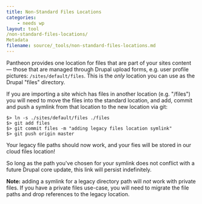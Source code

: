 ```yaml
---
title: Non-Standard Files Locations
categories:
    - needs wp
layout: tool
/non-standard-files-locations/
Metadata
filename: source/_tools/non-standard-files-locations.md
---
```


Pantheon provides one location for files that are part of your sites content — those that are managed through Drupal upload forms, e.g. user profile pictures: `/sites/default/files`. This is the _only_ location you can use as the Drupal "files" directory.

If you are importing a site which has files in another location (e.g. "/files") you will need to move the files into the standard location, and add, commit and push a symlink from that location to the new location via git:

    $> ln -s ./sites/default/files ./files
    $> git add files
    $> git commit files -m "adding legacy files location symlink"
    $> git push origin master

Your legacy file paths should now work, and your fies will be stored in our cloud files location!

So long as the path you've chosen for your symlink does not conflict with a future Drupal core update, this link will persist indefinitely.

**Note:** adding a symlink for a legacy directory path will _not_ work with private files. If you have a private files use-case, you will need to migrate the file paths and drop references to the legacy location.
